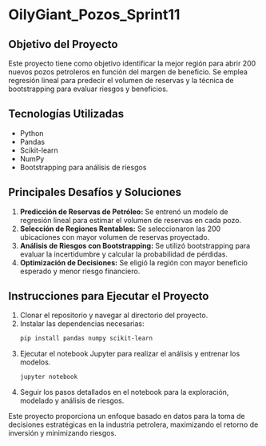 # OilyGiant_Pozos_Sprint11

## Objetivo del Proyecto
Este proyecto tiene como objetivo identificar la mejor región para abrir 200 nuevos pozos petroleros en función del margen de beneficio. Se emplea regresión lineal para predecir el volumen de reservas y la técnica de bootstrapping para evaluar riesgos y beneficios.

## Tecnologías Utilizadas
- Python
- Pandas
- Scikit-learn
- NumPy
- Bootstrapping para análisis de riesgos

## Principales Desafíos y Soluciones
1. **Predicción de Reservas de Petróleo:** Se entrenó un modelo de regresión lineal para estimar el volumen de reservas en cada pozo.
2. **Selección de Regiones Rentables:** Se seleccionaron las 200 ubicaciones con mayor volumen de reservas proyectado.
3. **Análisis de Riesgos con Bootstrapping:** Se utilizó bootstrapping para evaluar la incertidumbre y calcular la probabilidad de pérdidas.
4. **Optimización de Decisiones:** Se eligió la región con mayor beneficio esperado y menor riesgo financiero.

## Instrucciones para Ejecutar el Proyecto
1. Clonar el repositorio y navegar al directorio del proyecto.
2. Instalar las dependencias necesarias:
   ```bash
   pip install pandas numpy scikit-learn
   ```
3. Ejecutar el notebook Jupyter para realizar el análisis y entrenar los modelos.
   ```bash
   jupyter notebook
   ```
4. Seguir los pasos detallados en el notebook para la exploración, modelado y análisis de riesgos.

Este proyecto proporciona un enfoque basado en datos para la toma de decisiones estratégicas en la industria petrolera, maximizando el retorno de inversión y minimizando riesgos.

